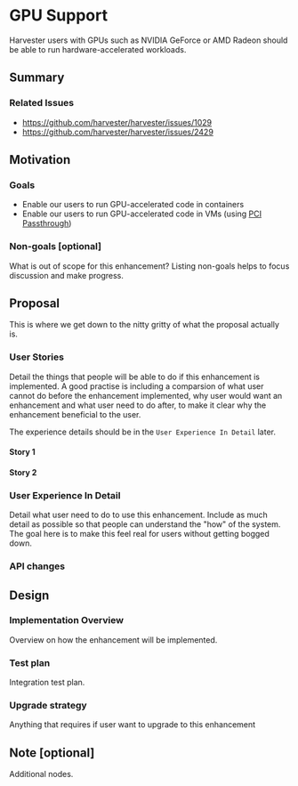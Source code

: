 # GPU Support

Harvester users with GPUs such as NVIDIA GeForce or AMD Radeon should be able to run hardware-accelerated workloads.

## Summary



### Related Issues

- https://github.com/harvester/harvester/issues/1029
- https://github.com/harvester/harvester/issues/2429

## Motivation

### Goals

- Enable our users to run GPU-accelerated code in containers 
- Enable our users to run GPU-accelerated code in VMs (using [PCI Passthrough](20220722-pci-passthrough.md))

### Non-goals [optional]

What is out of scope for this enhancement? Listing non-goals helps to focus discussion and make progress.

## Proposal

This is where we get down to the nitty gritty of what the proposal actually is.

### User Stories
Detail the things that people will be able to do if this enhancement is implemented. A good practise is including a comparsion of what user cannot do before the enhancement implemented, why user would want an enhancement and what user need to do after, to make it clear why the enhancement beneficial to the user.

The experience details should be in the `User Experience In Detail` later.

#### Story 1
#### Story 2

### User Experience In Detail

Detail what user need to do to use this enhancement. Include as much detail as possible so that people can understand the "how" of the system. The goal here is to make this feel real for users without getting bogged down.

### API changes

## Design

### Implementation Overview

Overview on how the enhancement will be implemented.

### Test plan

Integration test plan.

### Upgrade strategy

Anything that requires if user want to upgrade to this enhancement

## Note [optional]

Additional nodes.
